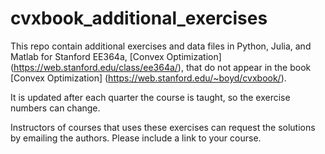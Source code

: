 # cvxbook_additional_exercises
This repo contain additional exercises and data files in Python, Julia, and Matlab for Stanford EE364a, [Convex Optimization] (https://web.stanford.edu/class/ee364a/), that do not appear in the book [Convex Optimization] (https://web.stanford.edu/~boyd/cvxbook/).

It is updated after each quarter the course is taught, so the exercise numbers can change.

Instructors of courses that uses these exercises can request the solutions by emailing the authors.  Please
include a link to your course.
